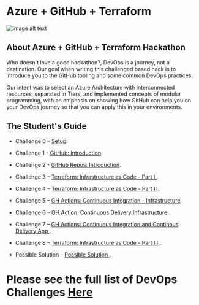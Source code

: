 # Azure + GitHub + Terraform

![Image alt text](../Hack/Images/Hackathon_Verano.png)

## About Azure + GitHub + Terraform Hackathon

Who doesn't love a good hackathon?, DevOps is a journey, not a destination. Our goal when writing this challenged based hack is to introduce you to the GitHub tooling and some common DevOps practices.

Our intent was to select an Azure Architecture with interconnected resources, separated in Tiers, and implemented concepts of modular programming, with an emphasis on showing how GitHub can help you on your DevOps journey so that you can apply this in your environments.

## The Student's Guide

- Challenge 0 – [Setup](/Hack/challenge00.md).

- Challenge 1 - [GitHub: Introduction](/Hack/challenge01.md).

- Challenge 2 - [GitHub Repos: Introduction](/Hack/challenge02.md).

- Challenge 3 – [Terraform: Infrastructure as Code - Part I ](/Hack/challenge03.md).

- Challenge 4 – [Terraform: Infrastructure as Code - Part II ](/Hack/challenge04.md).

- Challenge 5 – [GH Actions: Continuous Integration - Infrastructure](/Hack/challenge05.md).

- Challenge 6 – [GH Action: Continuous Delivery Infrastructure ](/Hack/challenge06.md).

- Challenge 7 – [GH Actions: Continuous Integration and Continous Delivery App ](/Hack/challenge07.md).

- Challenge 8 – [Terraform: Infrastructure as Code - Part III ](/Hack/challenge08.md).

- Possible Solution – [Possible Solution ](/Hack/Solutions.md).

# Please see the full list of DevOps Challenges [Here](/Hack/challenge00.md)
